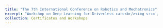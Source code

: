 ```yaml
---
title: "The 7th International Conference on Robotics and Mechatronics"
excerpt: "Workshop on Deep Learning for Driverless cars<br/><img src='/images/C1.jpg', width="250" height="150">"
collection: Certificates and Workshops
---
```

